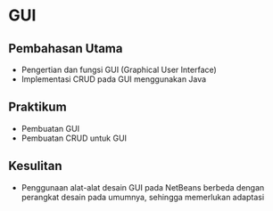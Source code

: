 # GUI

## Pembahasan Utama
- Pengertian dan fungsi GUI (Graphical User Interface)
- Implementasi CRUD pada GUI menggunakan Java

## Praktikum
- Pembuatan GUI
- Pembuatan CRUD untuk GUI

## Kesulitan
- Penggunaan alat-alat desain GUI pada NetBeans berbeda dengan perangkat desain pada umumnya, sehingga memerlukan adaptasi
